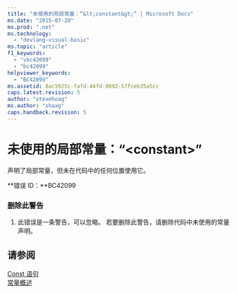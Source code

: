 ```yaml
---
title: "未使用的局部常量：“&lt;constant&gt;” | Microsoft Docs"
ms.date: "2015-07-20"
ms.prod: ".net"
ms.technology: 
  - "devlang-visual-basic"
ms.topic: "article"
f1_keywords: 
  - "vbc42099"
  - "bc42099"
helpviewer_keywords: 
  - "BC42099"
ms.assetid: 8ac5925c-fafd-44fd-9892-57fceb35a5cc
caps.latest.revision: 5
author: "stevehoag"
ms.author: "shoag"
caps.handback.revision: 5
---
```

# 未使用的局部常量：“&lt;constant&gt;”
声明了局部常量，但未在代码中的任何位置使用它。  
  
 **错误 ID：**BC42099  
  
### 删除此警告  
  
1.  此错误是一条警告，可以忽略。 若要删除此警告，请删除代码中未使用的常量声明。  
  
## 请参阅  
 [Const 语句](../../visual-basic/language-reference/statements/const-statement.md)   
 [常量概述](../../visual-basic/programming-guide/language-features/constants-enums/constants-overview.md)